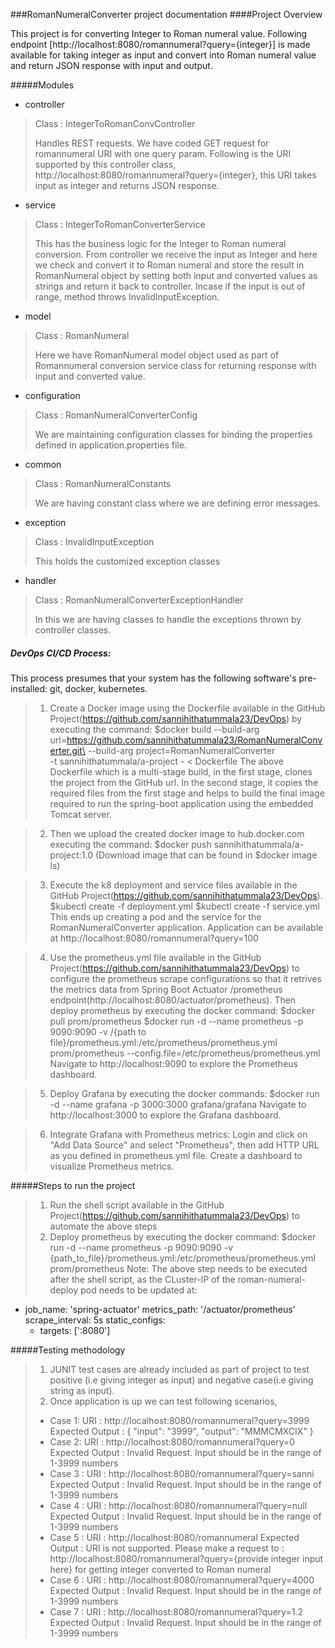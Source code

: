 ###RomanNumeralConverter project documentation
####Project Overview

This project is for converting Integer to Roman numeral value. Following endpoint [http://localhost:8080/romannumeral?query={integer}]  is made available for taking integer as input and convert into Roman numeral value and return JSON response with input and output. 

#####Modules

* controller
> Class : IntegerToRomanConvController
>  
> Handles REST requests. We have coded GET request for romannumeral URI with one query param. Following is the URI supported by this controller class, http://localhost:8080/romannumeral?query={integer}, this URI takes input as integer and returns JSON response.
* service
> Class : IntegerToRomanConverterService
> 
>This has the business logic for the Integer to Roman numeral conversion. From controller we receive the input as Integer and here we check and convert it to Roman numeral and store the result in RomanNumeral object by setting both input and converted values as strings and return it back to controller. Incase if the input is out of range, method throws InvalidInputException.
* model
> Class : RomanNumeral
> 
>Here we have RomanNumeral model object used as part of Romannumeral conversion service class for returning response with input and converted value.
* configuration
> Class : RomanNumeralConverterConfig
> 
> We are maintaining configuration classes for binding the properties defined in application.properties file.
* common
> Class : RomanNumeralConstants
> 
> We are having constant class where we are defining error messages. 
* exception
> Class : InvalidInputException
> 
> This holds the customized exception classes
* handler
> Class : RomanNumeralConverterExceptionHandler
>  
> In this we are having classes to handle the exceptions thrown by controller classes.

##### DevOps CI/CD Process:

This process presumes that your system has the following software's pre-installed: git, docker, kubernetes.

>1. Create a Docker image using the Dockerfile available in the GitHub Project(https://github.com/sannihithatummala23/DevOps) by executing the command:
$docker build --build-arg url=https://github.com/sannihithatummala23/RomanNumeralConverter.git\
  --build-arg project=RomanNumeralConverter\
  -t sannihithatummala/a-project - < Dockerfile
The above Dockerfile which is a multi-stage build, in the first stage, clones the project from the GitHub url. In the second stage, it copies the required files from the first stage and helps to build the final image required to run the spring-boot application using the embedded Tomcat server.

>2. Then we upload the created docker image to hub.docker.com executing the command:
$docker push sannihithatummala/a-project:1.0 (Download image that can be found in $docker image ls)

>3. Execute the k8 deployment and service files available in the GitHub Project(https://github.com/sannihithatummala23/DevOps).
$kubectl create -f deployment.yml
$kubectl create -f service.yml
This ends up creating a pod and the service for the RomanNumeralConverter application. Application can be available at http://localhost:8080/romannumeral?query=100

>4. Use the prometheus.yml file available in the GitHub Project(https://github.com/sannihithatummala23/DevOps) to configure the prometheus scrape configurations so that it retrives the metrics data from Spring Boot Actuator /prometheus endpoint(http://localhost:8080/actuator/prometheus). Then deploy prometheus by executing the docker command:
$docker pull prom/prometheus
$docker run -d --name prometheus -p 9090:9090 -v /{path to file}/prometheus.yml:/etc/prometheus/prometheus.yml prom/prometheus --config.file=/etc/prometheus/prometheus.yml
Navigate to http://localhost:9090 to explore the Prometheus dashboard.

>5. Deploy Grafana by executing the docker commands:
$docker run -d --name grafana -p 3000:3000 grafana/grafana
Navigate to http://localhost:3000 to explore the Grafana dashboard.

>6. Integrate Grafana with Prometheus metrics: Login and click on "Add Data Source" and select "Prometheus", then add HTTP URL as you defined in prometheus.yml file. Create a dashboard to visualize Prometheus metrics.

#####Steps to run the project

>1. Run the shell script available in the GitHub Project(https://github.com/sannihithatummala23/DevOps) to automate the above steps
>2. Deploy prometheus by executing the docker command:
$docker run -d --name prometheus -p 9090:9090 -v {path_to_file}/prometheus.yml:/etc/prometheus/prometheus.yml prom/prometheus
Note: The above step needs to be executed after the shell script, as the CLuster-IP of the roman-numeral-deploy pod needs to be updated at:
  - job_name: 'spring-actuator'
    metrics_path: '/actuator/prometheus'
    scrape_interval: 5s
    static_configs:
    - targets: ['<Cluster-IP>:8080']

#####Testing methodology
 >1. JUNIT test cases are already included as part of project to test positive (i.e giving integer as input) and negative case(i.e giving string as input).
 >2. Once application is up we can test following scenarios,
 >   * Case 1:
     URI : http://localhost:8080/romannumeral?query=3999
     Expected Output : 
     {
     "input": "3999",
     "output": "MMMCMXCIX"
     }
 >   * Case 2: URI : http://localhost:8080/romannumeral?query=0
       Expected Output : Invalid Request. Input should be in the range of 1-3999 numbers
 >   * Case 3 : URI : http://localhost:8080/romannumeral?query=sanni
       Expected Output : Invalid Request. Input should be in the range of 1-3999 numbers
 >   * Case 4 : URI : http://localhost:8080/romannumeral?query=null
       Expected Output : Invalid Request. Input should be in the range of 1-3999 numbers
 >   * Case 5 : URI : http://localhost:8080/romannumeral
       Expected Output : URI is not supported. Please make a request to : http://localhost:8080/romannumeral?query={provide integer input here} for getting integer converted to Roman numeral
 >   * Case 6 : URI : http://localhost:8080/romannumeral?query=4000
       Expected Output : Invalid Request. Input should be in the range of 1-3999 numbers
 >   * Case 7 : URI : http://localhost:8080/romannumeral?query=1.2
       Expected Output : Invalid Request. Input should be in the range of 1-3999 numbers
     
